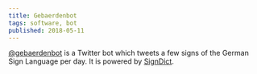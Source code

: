 ```yaml
---
title: Gebaerdenbot
tags: software, bot
published: 2018-05-11
---
```


[@gebaerdenbot](https://twitter.com/gebaerdenbot) is a Twitter bot which tweets a few signs of the German Sign Language per day. It is powered by [SignDict](https://signdict.org/).
